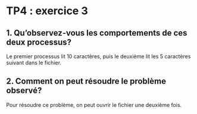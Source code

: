 # TP4 : exercice 3

## 1. Qu’observez-vous les comportements de ces deux processus?

Le premier processus lit 10 caractères, puis le deuxième lit les 5 caractères suivant dans le fichier.

## 2. Comment on peut résoudre le problème observé?

Pour résoudre ce problème, on peut ouvrir le fichier une deuxième fois.
